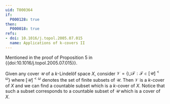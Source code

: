 ```yaml
---
uid: T000364
if:
  P000128: true
then:
  P000018: true
refs:
- doi: 10.1016/j.topol.2005.07.015
  name: Applications of k-covers II
---
```


Mentioned in the proof of Proposition 5 in {{doi:10.1016/j.topol.2005.07.015}}.

Given any cover $\mathscr U$ of a $k$-Lindelöf space $X$, consider $\mathscr V = \left\{ \bigcup \mathscr F : \mathscr F \in [\mathscr U]^{<\omega} \right\}$ where $[\mathscr U]^{<\omega}$ denotes the set of finite subsets of $\mathscr U$. Then $\mathscr V$ is a $k$-cover of $X$ and we can find a countable subset which is a $k$-cover of $X$. Notice that such a subset corresponds to a countable subset of $\mathscr U$ which is a cover of $X$.